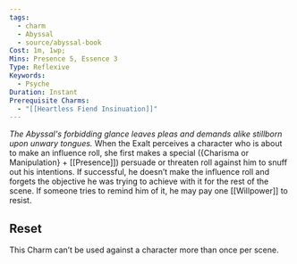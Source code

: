 ```yaml
---
tags:
  - charm
  - Abyssal
  - source/abyssal-book
Cost: 1m, 1wp; 
Mins: Presence 5, Essence 3
Type: Reflexive
Keywords:
  - Psyche
Duration: Instant
Prerequisite Charms:
  - "[[Heartless Fiend Insinuation]]"
---
```

*The Abyssal's forbidding glance leaves pleas and demands alike stillborn upon unwary tongues.*
When the Exalt perceives a character who is about to make an influence roll, she first makes a special ({Charisma or Manipulation} + [[Presence]]) persuade or threaten roll against him to snuff out his intentions.
If successful, he doesn’t make the influence roll and forgets the objective he was trying to achieve with it for the rest of the scene. If someone tries to remind him of it, he may pay one [[Willpower]] to resist.
## Reset 
This Charm can’t be used against a character more than once per scene.